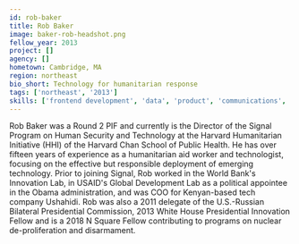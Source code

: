```yaml
---
id: rob-baker
title: Rob Baker
image: baker-rob-headshot.png
fellow_year: 2013
project: []
agency: []
hometown: Cambridge, MA
region: northeast
bio_short: Technology for humanitarian response
tags: ['northeast', '2013']
skills: ['frontend development', 'data', 'product', 'communications', 'business development', 'design', 'user experience']
---
```


Rob Baker was a Round 2 PIF and currently is the Director of the Signal Program on Human Security and Technology at the Harvard Humanitarian Initiative (HHI) of the Harvard Chan School of Public Health. He has over fifteen years of experience as a humanitarian aid worker and technologist, focusing on the effective but responsible deployment of emerging technology. Prior to joining Signal, Rob worked in the World Bank's Innovation Lab, in USAID's Global Development Lab as a political appointee in the Obama administration, and was COO for Kenyan-based tech company Ushahidi. Rob was also a 2011 delegate of the U.S.-Russian Bilateral Presidential Commission, 2013 White House Presidential Innovation Fellow and is a 2018 N Square Fellow contributing to programs on nuclear de-proliferation and disarmament.
